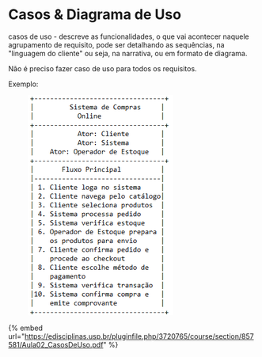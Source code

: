 # Casos & Diagrama de Uso

casos de uso - descreve as funcionalidades, o que vai acontecer naquele agrupamento de requisito, pode ser detalhando as sequências, na "linguagem do cliente" ou seja, na narrativa, ou em formato de diagrama.

Não é preciso fazer caso de uso para todos os requisitos.

Exemplo:

<figure><img src=".gitbook/assets/image (4).png" alt=""><figcaption></figcaption></figure>



{% embed url="https://edisciplinas.usp.br/pluginfile.php/3720765/course/section/857581/Aula02_CasosDeUso.pdf" %}
